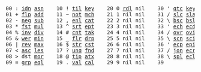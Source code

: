 <pre>
00 : <a href="../../blob/master/k.go#L702">idn</a> <a href="../../blob/master/k.go#L2961">asn</a>    10 ! <a href="../../blob/master/k.go#L933">til</a> <a href="../../blob/master/k.go#L1680">key</a>    20 0 <a href="../../blob/master/k.go#L2700">rdl</a> nil    30 ' <a href="../../blob/master/k.go#L2319">qtc</a> <a href="../../blob/master/k.go#L1680">key</a>    40 exi  exit  90 ... in    
01 + <a href="../../blob/master/k.go#L703">flp</a> <a href="../../blob/master/k.go#L1636">add</a>    11 ~ <a href="../../blob/master/k.go#L973">not</a> <a href="../../blob/master/k.go#L1714">mch</a>    21 1 nil nil    31 / <a href="../../blob/master/k.go#L2320">slc</a> <a href="../../blob/master/k.go#L2317">sla</a>    41            91 ... within
02 - <a href="../../blob/master/k.go#L782">neg</a> <a href="../../blob/master/k.go#L1637">sub</a>    12 , <a href="../../blob/master/k.go#L999">enl</a> <a href="../../blob/master/k.go#L1759">cat</a>    22 2 nil nil    32 \ <a href="../../blob/master/k.go#L2321">bsc</a> <a href="../../blob/master/k.go#L2318">bsl</a>    42            92 <a href="../../blob/master/k.go#L2863">bin</a>       
03 * <a href="../../blob/master/k.go#L785">fst</a> <a href="../../blob/master/k.go#L1638">mul</a>    13 ^ <a href="../../blob/master/k.go#L1017">srt</a> <a href="../../blob/master/k.go#L1841">ept</a>    23 3 nil nil    33 ' <a href="../../blob/master/k.go#L2328">ech</a> <a href="../../blob/master/k.go#L2345">ecd</a>    43            93 ... like  
04 % <a href="../../blob/master/k.go#L826">inv</a> <a href="../../blob/master/k.go#L1639">div</a>    14 # <a href="../../blob/master/k.go#L1018">cnt</a> <a href="../../blob/master/k.go#L1867">tak</a>    24 4 nil nil    34 / <a href="../../blob/master/k.go#L2442">ovr</a> <a href="../../blob/master/k.go#L2550">ovi</a>    44            94 <a href="../../blob/master/k.go#L3206">del</a>       
05 & <a href="../../blob/master/k.go#L829">wer</a> <a href="../../blob/master/k.go#L1640">min</a>    15 _ <a href="../../blob/master/k.go#L1026">flr</a> <a href="../../blob/master/k.go#L1929">drp</a>    25 5 nil nil    35 \ <a href="../../blob/master/k.go#L2473">scn</a> <a href="../../blob/master/k.go#L2583">sci</a>    45            95           
06 | <a href="../../blob/master/k.go#L853">rev</a> <a href="../../blob/master/k.go#L1641">max</a>    16 $ <a href="../../blob/master/k.go#L1035">str</a> <a href="../../blob/master/k.go#L2003">cst</a>    26 6 nil nil    36 ' <a href="../../blob/master/k.go#L2365">ecp</a> <a href="../../blob/master/k.go#L2394">epi</a>    46            96           
07 < <a href="../../blob/master/k.go#L884">asc</a> <a href="../../blob/master/k.go#L1642">les</a>    17 ? <a href="../../blob/master/k.go#L1106">unq</a> <a href="../../blob/master/k.go#L2041">fnd</a>    27 7 nil nil    37 / <a href="../../blob/master/k.go#L2812">jon</a> <a href="../../blob/master/k.go#L2414">ecr</a>    47            97           
08 > dst <a href="../../blob/master/k.go#L1643">mor</a>    18 @ <a href="../../blob/master/k.go#L1138">tip</a> <a href="../../blob/master/k.go#L2064">atx</a>    28 8 nil nil    38 \ <a href="../../blob/master/k.go#L2779">spl</a> <a href="../../blob/master/k.go#L2428">ecl</a>    48            98           
09 = <a href="../../blob/master/k.go#L900">grp</a> <a href="../../blob/master/k.go#L1644">eql</a>    19 . <a href="../../blob/master/k.go#L1148">val</a> <a href="../../blob/master/k.go#L2171">cal</a>    29 9 nil nil    39              49            99          
</pre>
